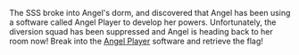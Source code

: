 The SSS broke into Angel's dorm, and discovered that Angel has been using a software called Angel Player to develop her powers. Unfortunately, the diversion squad has been suppressed and Angel is heading back to her room now! Break into the [Angel Player](angel.weebctf.easyctf.com) software and retrieve the flag!